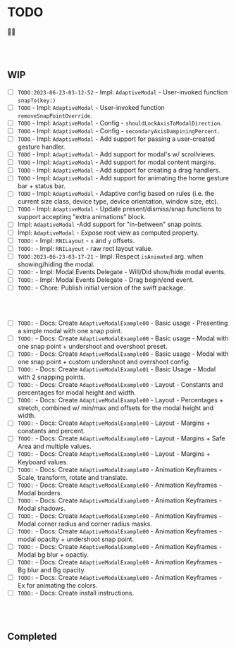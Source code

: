 # TODO

💖✨

<br><br>

## WIP

- [ ] `TODO:2023-06-23-03-12-52` - Impl: `AdaptiveModal` - User-invoked function `snapTo(key:)`
- [ ] `TODO` -  Impl: `AdaptiveModal` - User-invoked function `removeSnapPointOverride`.
- [ ] `TODO` -  Impl: `AdaptiveModal` - Config - `shouldLockAxisToModalDirection`.
- [ ] `TODO` -  Impl: `AdaptiveModal` - Config - `secondaryAxisDampiningPercent.`
- [ ] `TODO` -  Impl: `AdaptiveModal` - Add support for passing a user-created gesture handler.
- [ ] `TODO` -  Impl: `AdaptiveModal` - Add support for modal's w/ scrollviews.
- [ ] `TODO` -  Impl: `AdaptiveModal` - Add support for modal content margins.
- [ ] `TODO` -  Impl: `AdaptiveModal` - Add support for creating a drag handlers.
- [ ] `TODO` -  Impl: `AdaptiveModal` - Add support for animating the home gesture bar + status bar.
- [ ] `TODO` -  Impl: `AdaptiveModal` - Adaptive config based on rules (i.e. the current size class, device type, device orientation, window size, etc).
- [ ] `TODO` -  Impl: `AdaptiveModal` - Update present/dismiss/snap functions to support accepting "extra animations" block.
- [ ] Impl: `AdaptiveModal` -Add support for "in-between" snap points.
- [ ] Impl: `AdaptiveModal` - Expose root view as computed property.
- [ ] `TODO:` - Impl: `RNILayout` - `x` and `y` offsets.
- [ ] `TODO:` - Impl: `RNILayout` - raw rect layout value.
- [ ] `TODO:2023-06-23-03-17-21` - Impl: Respect `isAnimated` arg. when showing/hiding the modal.
- [ ] `TODO:` - Impl: Modal Events Delegate - Will/Did show/hide modal events.
- [ ] `TODO:` - Impl: Modal Events Delegate - Drag begin/end event.
- [ ] `TODO:` - Chore: Publish initial version of the swift package.

<br><br>

- [ ] `TODO:` - Docs: Create `AdaptiveModalExample00` - Basic usage - Presenting a simple modal with one snap point.
- [ ] `TODO:` - Docs: Create `AdaptiveModalExample00` - Basic usage - Modal with one snap point + undershoot and overshoot preset.
- [ ] `TODO:` - Docs: Create `AdaptiveModalExample00` - Basic usage - Modal with one snap point + custom undershoot and overshoot config.
- [ ] `TODO:` - Docs: Create `AdaptiveModalExample01` - Basic Usage - Modal with 2 snapping points.
- [ ] `TODO:` - Docs: Create `AdaptiveModalExample00` - Layout - Constants and percentages for modal height and width.
- [ ] `TODO:` - Docs: Create `AdaptiveModalExample00` - Layout - Percentages + stretch, combined w/ min/max and offsets for the modal height and width.
- [ ] `TODO:` - Docs: Create `AdaptiveModalExample00` - Layout - Margins + constants and percent. 
- [ ] `TODO:` - Docs: Create `AdaptiveModalExample00` - Layout - Margins + Safe Area and multiple values.
- [ ] `TODO:` - Docs: Create `AdaptiveModalExample00` - Layout - Margins + Keyboard values.
- [ ] `TODO:` - Docs: Create `AdaptiveModalExample00` - Animation Keyframes - Scale, transform, rotate and translate.
- [ ] `TODO:` - Docs: Create `AdaptiveModalExample00` - Animation Keyframes - Modal borders.
- [ ] `TODO:` - Docs: Create `AdaptiveModalExample00` - Animation Keyframes - Modal shadows.
- [ ] `TODO:` - Docs: Create `AdaptiveModalExample00` - Animation Keyframes - Modal corner radius and corner radius masks.
- [ ] `TODO:` - Docs: Create `AdaptiveModalExample00` - Animation Keyframes - modal opacity + undershoot snap point.
- [ ] `TODO:` - Docs: Create `AdaptiveModalExample00` - Animation Keyframes - Modal bg blur + opactiy.
- [ ] `TODO:` - Docs: Create `AdaptiveModalExample00` - Animation Keyframes - Bg blur and Bg opacity.
- [ ] `TODO:` - Docs: Create `AdaptiveModalExample00` - Animation Keyframes - Ex for animating the colors.
- [ ] `TODO:` - Docs: Create install instructions.

<br><br>

## Completed

